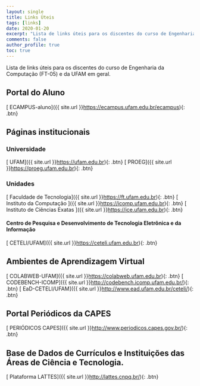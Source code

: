 ```yaml
---
layout: single
title: Links Úteis
tags: [links]
date: 2020-01-20
excerpt: "Lista de links úteis para os discentes do curso de Engenharia da Computação (FT-05) e da UFAM em geral."
comments: false
author_profile: true
toc: true
---
```


Lista de links úteis para os discentes do curso de Engenharia da Computação (FT-05) e da UFAM em geral.

## Portal do Aluno

[<i class="fas fa-graduation-cap"></i> ECAMPUS-aluno]({{ site.url }}https://ecampus.ufam.edu.br/ecampus){: .btn}

## Páginas institucionais
### Universidade
[<i class="fas fa-university"></i> UFAM]({{ site.url }}https://ufam.edu.br){: .btn}
[<i class="fas fa-university"></i> PROEG]({{ site.url }}https://proeg.ufam.edu.br){: .btn}
### Unidades

[<i class="fas fa-building"></i> Faculdade de Tecnologia]({{ site.url }}https://ft.ufam.edu.br){: .btn}
[<i class="fas fa-building"></i> Instituto da Computação
]({{ site.url }}https://icomp.ufam.edu.br){: .btn}
[<i class="fas fa-building"></i> Instituto de Ciências Exatas
]({{ site.url }}https://ice.ufam.edu.br){: .btn}

#### Centro de Pesquisa e Desenvolvimento de Tecnologia Eletrônica e da Informação
[<i class="fas fa-building"></i> CETELI/UFAM]({{ site.url }}https://ceteli.ufam.edu.br){: .btn}


## Ambientes de Aprendizagem Virtual

[<i class="fas fa-laptop"></i> COLABWEB-UFAM]({{ site.url }}https://colabweb.ufam.edu.br){: .btn}
[<i class="fas fa-laptop"></i> CODEBENCH-ICOMP]({{ site.url }}http://codebench.icomp.ufam.edu.br/){: .btn}
[<i class="fas fa-laptop"></i> EaD-CETELI/UFAM]({{ site.url }}http://www.ead.ufam.edu.br/ceteli/){: .btn}

## Portal Periódicos da CAPES
[<i class="fas fa-newspaper"></i> PERIÓDICOS CAPES]({{ site.url }}http://www.periodicos.capes.gov.br/){: .btn}

## Base de Dados de Currículos e Instituições das Áreas de Ciência e Tecnologia.
[<i class="fas fa-address-book"></i> Plataforma LATTES]({{ site.url }}http://lattes.cnpq.br/){: .btn}
